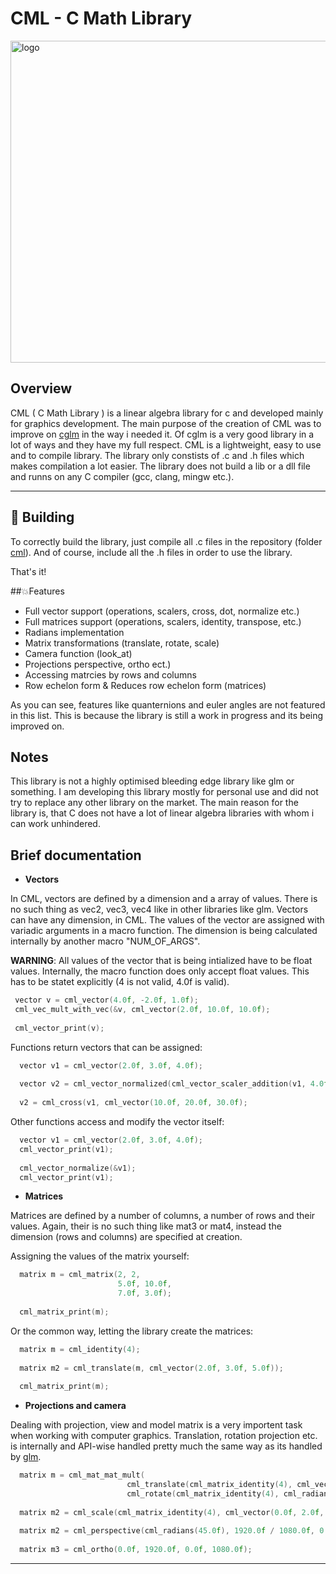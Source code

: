 # CML - C Math Library
<image src="git-assets/logo.png" alt="logo" width=515px></image>

## Overview
CML ( C Math Library ) is a linear algebra library for c and developed mainly for graphics development. 
The main purpose of the creation of CML was to improve on [cglm](https://github.com/recp/cglm) in the way i needed it. 
Of cglm is a very good library in a lot of ways and they have my full respect. 
CML is a lightweight, easy to use and to compile library. The library only constists of .c and .h files which makes compilation a lot easier. 
The library does not build a lib or a dll file and runns on any C compiler (gcc, clang, mingw etc.). 

***

## 🛬 Building

To correctly build the library, just compile all .c files in the repository (folder [cml](https://github.com/cococry/cml/tree/main/cml)). And of course, include
all the .h files in order to use the library. 

That's it! 

##💥Features

- Full vector support (operations, scalers, cross, dot, normalize etc.)
- Full matrices support (operations, scalers, identity, transpose, etc.)
- Radians implementation
- Matrix transformations (translate, rotate, scale)
- Camera function (look_at)
- Projections perspective, ortho ect.)
- Accessing matrcies by rows and columns
- Row echelon form & Reduces row echelon form (matrices)

As you can see, features like quanternions and euler angles are not featured in this list. This is because the library is still a 
work in progress and its being improved on.

## Notes

This library is not a highly optimised bleeding edge library like glm or something. I am developing this library mostly for personal use and did not try to
replace any other library on the market. The main reason for the library is, that C does not have a lot of linear algebra libraries with whom i can work
unhindered.

## Brief documentation

- **Vectors**

In CML, vectors are defined by a dimension and a array of values. There is no such thing as vec2, vec3, vec4 like in other libraries like glm.
Vectors can have any dimension, in CML. The values of the vector are assigned with variadic arguments in a macro function. The dimension is being
calculated internally by another macro "NUM_OF_ARGS". 

**WARNING**:
All values of the vector that is being intialized have to be float values. Internally, the macro function does only accept float values. This
has to be statet explicitly (4 is not valid, 4.0f is valid).

```C
 vector v = cml_vector(4.0f, -2.0f, 1.0f);
 cml_vec_mult_with_vec(&v, cml_vector(2.0f, 10.0f, 10.0f);
 
 cml_vector_print(v);
```

Functions return vectors that can be assigned:

```C
  vector v1 = cml_vector(2.0f, 3.0f, 4.0f);
  
  vector v2 = cml_vector_normalized(cml_vector_scaler_addition(v1, 4.0f));
  
  v2 = cml_cross(v1, cml_vector(10.0f, 20.0f, 30.0f);
```

Other functions access and modify the vector itself:

```C
  vector v1 = cml_vector(2.0f, 3.0f, 4.0f);
  cml_vector_print(v1);
  
  cml_vector_normalize(&v1);
  cml_vector_print(v1);
```

- **Matrices**

Matrices are defined by a number of columns, a number of rows and their values. Again, their is no such thing like mat3 or mat4, instead the dimension
(rows and columns) are specified at creation.

Assigning the values of the matrix yourself:

```C
  matrix m = cml_matrix(2, 2, 
                        5.0f, 10.0f,
                        7.0f, 3.0f);
                        
  cml_matrix_print(m);
```

Or the common way, letting the library create the matrices:

```C
  matrix m = cml_identity(4);
  
  matrix m2 = cml_translate(m, cml_vector(2.0f, 3.0f, 5.0f));
  
  cml_matrix_print(m);
```

- **Projections and camera**

Dealing with projection, view and model matrix is a very importent task when working with computer graphics. Translation, rotation projection etc. is internally
and API-wise handled pretty much the same way as its handled by [glm](https://github.com/g-truc/glm).

```C
  matrix m = cml_mat_mat_mult(
                          cml_translate(cml_matrix_identity(4), cml_vector(1.0f, 2.0f, 3.0f)), 
                          cml_rotate(cml_matrix_identity(4), cml_radians(45.0f), cml_vector(0.0f, 0.0f, 1.0f)));
  
  matrix m2 = cml_scale(cml_matrix_identity(4), cml_vector(0.0f, 2.0f, 0.0f));
  
  matrix m2 = cml_perspective(cml_radians(45.0f), 1920.0f / 1080.0f, 0.1f, 1000.0f);
  
  matrix m3 = cml_ortho(0.0f, 1920.0f, 0.0f, 1080.0f);
```

***
